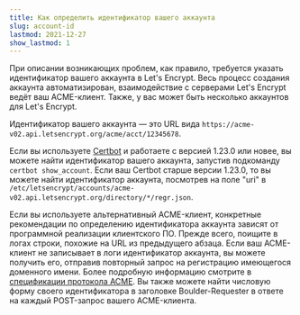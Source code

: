 ```yaml
---
title: Как определить идентификатор вашего аккаунта
slug: account-id
lastmod: 2021-12-27
show_lastmod: 1
---
```



При описании возникающих проблем, как правило, требуется указать идентификатор вашего аккаунта в Let's Encrypt. Весь процесс создания аккаунта автоматизирован, взаимодействие с серверами Let's Encrypt ведёт ваш ACME-клиент. Также, у вас может быть несколько аккаунтов для Let's Encrypt.

Идентификатор вашего аккаунта — это URL вида `https://acme-v02.api.letsencrypt.org/acme/acct/12345678`.

Если вы используете [Certbot](https://certbot.eff.org/) и работаете с версией 1.23.0 или новее, вы можете найти идентификатор вашего аккаунта, запустив подкоманду `certbot show_account`. Если ваш Certbot старше версии 1.23.0, то вы можете найти идентификатор аккаунта, посмотрев на поле "uri" в `/etc/letsencrypt/accounts/acme-v02.api.letsencrypt.org/directory/*/regr.json`.

Если вы используете альтернативный ACME-клиент, конкретные рекомендации по определению идентификатора аккаунта зависят от программной реализации клиентского ПО. Прежде всего, поищите в логах строки, похожие на URL из предыдущего абзаца. Если ваш ACME-клиент не записывает в логи идентификатор аккаунта, вы можете получить его, отправив повторный запрос на регистрацию имеющегося доменного имени. Более подробную информацию смотрите в [спецификации протокола ACME](https://tools.ietf.org/html/rfc8555#section-7.3). Вы также можете найти числовую форму своего идентификатора в заголовке Boulder-Requester в ответе на каждый POST-запрос вашего ACME-клиента.
